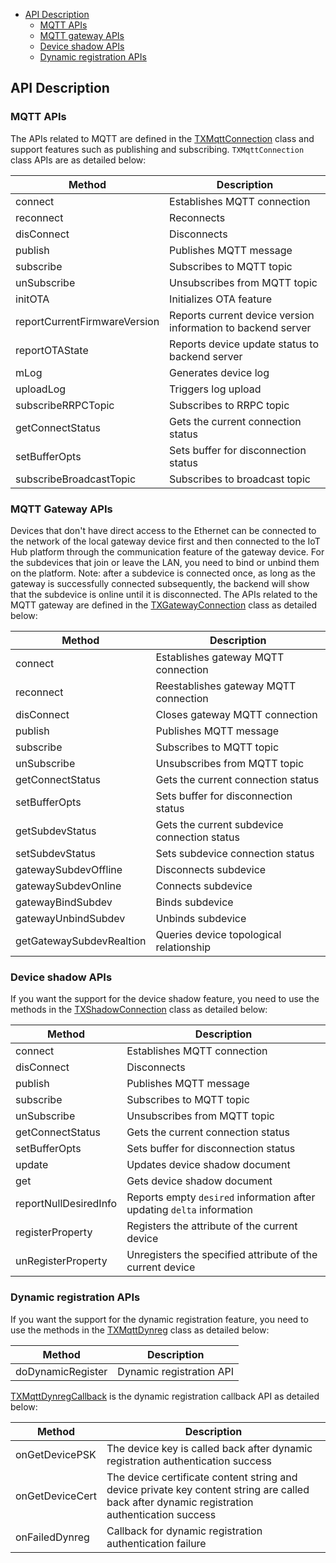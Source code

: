 * [API Description](#API-Description)
  * [MQTT APIs](#MQTT-APIs)
  * [MQTT gateway APIs](#MQTT-gateway-APIs)
  * [Device shadow APIs](#Device-shadow-APIs)
  * [Dynamic registration APIs](#Dynamic-registration-APIs)

## API Description

### MQTT APIs
The APIs related to MQTT are defined in the [TXMqttConnection](../../../hub-device-android/src/main/java/com/tencent/iot/hub/device/android/core/mqtt/TXMqttConnection.java) class and support features such as publishing and subscribing. `TXMqttConnection` class APIs are as detailed below:

| Method | Description |
| ---------------------------------- | ----------------------------------------------- |
| connect | Establishes MQTT connection |
| reconnect | Reconnects |
| disConnect | Disconnects |
| publish | Publishes MQTT message |
| subscribe | Subscribes to MQTT topic |
| unSubscribe | Unsubscribes from MQTT topic |
| initOTA | Initializes OTA feature |
| reportCurrentFirmwareVersion | Reports current device version information to backend server |
| reportOTAState | Reports device update status to backend server |
| mLog | Generates device log |
| uploadLog | Triggers log upload |
| subscribeRRPCTopic | Subscribes to RRPC topic |
| getConnectStatus | Gets the current connection status |
| setBufferOpts | Sets buffer for disconnection status |
| subscribeBroadcastTopic | Subscribes to broadcast topic |

### MQTT Gateway APIs
Devices that don't have direct access to the Ethernet can be connected to the network of the local gateway device first and then connected to the IoT Hub platform through the communication feature of the gateway device. For the subdevices that join or leave the LAN, you need to bind or unbind them on the platform. Note: after a subdevice is connected once, as long as the gateway is successfully connected subsequently, the backend will show that the subdevice is online until it is disconnected. The APIs related to the MQTT gateway are defined in the [TXGatewayConnection](../../../hub-device-android/src/main/java/com/tencent/iot/hub/device/android/core/gateway/TXGatewayConnection.java) class as detailed below:

| Method | Description |
| ---------------------------------- | ----------------------------------------------- |
| connect | Establishes gateway MQTT connection |
| reconnect | Reestablishes gateway MQTT connection |
| disConnect | Closes gateway MQTT connection |
| publish | Publishes MQTT message |
| subscribe | Subscribes to MQTT topic |
| unSubscribe | Unsubscribes from MQTT topic |
| getConnectStatus | Gets the current connection status |
| setBufferOpts | Sets buffer for disconnection status |
| getSubdevStatus | Gets the current subdevice connection status |
| setSubdevStatus | Sets subdevice connection status |
| gatewaySubdevOffline | Disconnects subdevice |
| gatewaySubdevOnline | Connects subdevice |
| gatewayBindSubdev | Binds subdevice |
| gatewayUnbindSubdev | Unbinds subdevice |
| getGatewaySubdevRealtion | Queries device topological relationship |

### Device shadow APIs
If you want the support for the device shadow feature, you need to use the methods in the [TXShadowConnection](../../../hub-device-android/src/main/java/com/tencent/iot/hub/device/android/core/shadow/TXShadowConnection.java) class as detailed below:

| Method | Description |
| ---------------------------------- | ----------------------------------------------- |
| connect | Establishes MQTT connection |
| disConnect | Disconnects |
| publish | Publishes MQTT message |
| subscribe | Subscribes to MQTT topic |
| unSubscribe | Unsubscribes from MQTT topic |
| getConnectStatus | Gets the current connection status |
| setBufferOpts | Sets buffer for disconnection status |
| update | Updates device shadow document |
| get | Gets device shadow document |
| reportNullDesiredInfo | Reports empty `desired` information after updating `delta` information |
| registerProperty | Registers the attribute of the current device |
| unRegisterProperty | Unregisters the specified attribute of the current device |

### Dynamic registration APIs
If you want the support for the dynamic registration feature, you need to use the methods in the [TXMqttDynreg](../../../hub-device-java/src/main/java/com/tencent/iot/hub/device/java/core/dynreg/TXMqttDynreg.java) class as detailed below:

| Method | Description |
| ---------------------------------- | ----------------------------------------------- |
| doDynamicRegister | Dynamic registration API |

[TXMqttDynregCallback](../../../hub-device-java/src/main/java/com/tencent/iot/hub/device/java/core/dynreg/TXMqttDynregCallback.java) is the dynamic registration callback API as detailed below:

| Method | Description |
| ---------------------------------- | ----------------------------------------------------|
| onGetDevicePSK | The device key is called back after dynamic registration authentication success |
| onGetDeviceCert | The device certificate content string and device private key content string are called back after dynamic registration authentication success |
| onFailedDynreg | Callback for dynamic registration authentication failure |
